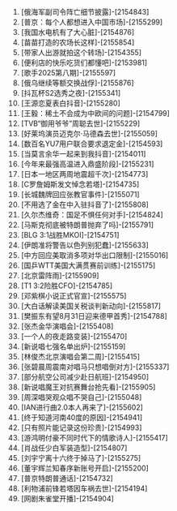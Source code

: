 
1. [俄海军副司令阵亡细节披露]-[2154843]
1. [普京：每个人都想进入中国市场]-[2155299]
1. [我国水电机有了大心脏]-[2154876]
1. [苗苗打造的农场长这样]-[2155854]
1. [带家人出游就拍这个转场]-[2154355]
1. [便利店的快乐吃货们都懂吧]-[2153981]
1. [歌手2025第八期]-[2155597]
1. [俄乌继续等额交换战俘]-[2155876]
1. [抖瓦杯S2选秀之夜]-[2155341]
1. [王源恋夏表白抖音]-[2155280]
1. [王毅：稀土不会成为中欧间的问题]-[2154799]
1. [TVB“御用爷爷”周聪去世]-[2155229]
1. [好莱坞演员迈克尔·马德森去世]-[2155059]
1. [数百名YU7用户联合要求退定金]-[2154593]
1. [当莫言余华一起来到我抖音]-[2154011]
1. [今年来最强高温进入鼎盛阶段]-[2155231]
1. [日本一地区两周地震超千次]-[2154773]
1. [C罗詹姆斯发文悼念若塔]-[2154735]
1. [长城魏牌回应张教官事件]-[2155071]
1. [不用选了金在中入驻抖音了]-[2155808]
1. [久尔杰维奇：国足不惧任何对手]-[2154824]
1. [马斯克彻底被特朗普抛弃了吗]-[2155791]
1. [BLG 3:1战胜MKOI]-[2154751]
1. [伊朗准将警告以色列别犯蠢]-[2155633]
1. [中方回应美取消多项对华出口限制]-[2155016]
1. [国乒WTT美国大满贯赛前训练]-[2155175]
1. [北京雷阵雨]-[2155909]
1. [T1 3:2险胜CFO]-[2154785]
1. [邓紫棋小说正式官宣]-[2155575]
1. [大白话解读美国关税谈判新动向]-[2155817]
1. [樊振东有望8月31日迎来德甲首秀]-[2154788]
1. [张杰金华演唱会]-[2155408]
1. [一个人的夜走路变装]-[2155470]
1. [新说唱七强名单出炉]-[2155159]
1. [林俊杰北京演唱会第二周]-[2155415]
1. [张碧晨周震南对唱马只想唱倒对方]-[2155337]
1. [部分航空公司减少赴日航班]-[2154950]
1. [新说唱魔王对抗赛舞台抢先看]-[2155905]
1. [周深唱哭观众唱不哭自己]-[2155048]
1. [IAN进行曲2.0本人再来了]-[2155602]
1. [终于知道河南40度的原因]-[2154941]
1. [只有照片能记录这份珍贵]-[2154993]
1. [游鸿明付豪不同时代下的情歌诗人]-[2155417]
1. [肖战任少白军装造型]-[2154807]
1. [刘宇宁离十六终于掉马了]-[2155275]
1. [董宇辉兰知春序新账号开启]-[2155200]
1. [普京特朗普通话]-[2154732]
1. [利物浦前锋若塔因车祸去世]-[2154194]
1. [网剧朱雀堂开播]-[2154904]